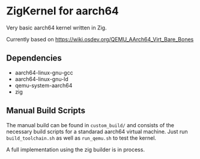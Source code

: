 # ZigKernel for aarch64
Very basic aarch64 kernel written in Zig.

Currently based on https://wiki.osdev.org/QEMU_AArch64_Virt_Bare_Bones

## Dependencies

- aarch64-linux-gnu-gcc
- aarch64-linux-gnu-ld
- qemu-system-aarch64
- zig

## Manual Build Scripts

The manual build can be found in `custom_build/` and consists of the necessary build scripts for a standarad aarch64 virtual machine. Just run `build_toolchain.sh` as well as `run_qemu.sh` to test the kernel.

A full implementation using the zig builder is in process.